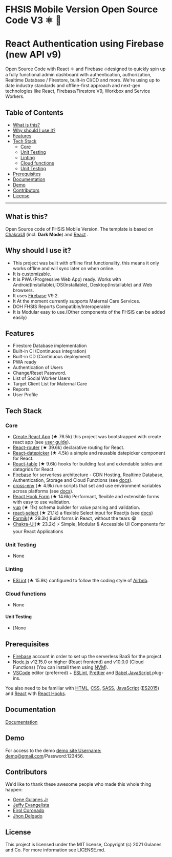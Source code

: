 # FHSIS Mobile Version Open Source Code V3 ⚛️ 🚀
# React Authentication using Firebase (new API v9)

Open Source Code with React ⚛️ and Firebase 🔥designed to quickly spin up a fully functional admin dashboard with authentication, authorization, Realtime Database / Firestore, built-in CI/CD and more. We're using up to date industry standards and offline-first approach and next-gen technologies like React, Firebase/Firestore V9, Workbox and Service Workers.



## Table of Contents

<!-- To update this table of contents, ensure you have run `npm install` then `npm run doctoc` -->
<!-- START doctoc generated TOC please keep comment here to allow auto update -->
<!-- DON'T EDIT THIS SECTION, INSTEAD RE-RUN doctoc TO UPDATE -->

- [What is this?](#what-is-this)
- [Why should I use it?](#why-should-i-use-it)
- [Features](#features)
- [Tech Stack](#tech-stack)
    - [Core](#core)
    - [Unit Testing](#unit-testing)
    - [Linting](#linting)
    - [Cloud functions](#cloud-functions)
    - [Unit Testing](#unit-testing-1)
- [Prerequisites](#prerequisites)
- [Documentation](#documentation)
- [Demo](#demo)
- [Contributors](#contributors)
- [License](#license)

<!-- END doctoc generated TOC please keep comment here to allow auto update -->

---


## What is this?

Open Source code of FHSIS Mobile Version. The template is based on [ChakraUI](https://chakra-ui.com/) (incl. **Dark Mode**) and [React](https://reactjs.org/) .

## Why should I use it?

- This project was built with offline first functionality, this means it only works offline and will sync later on when online.
- It is customizable.
- It is PWA (Progressive Web App) ready. Works with Android(Installable),IOS(Installable), Desktop(Installable) and Web browsers.
- It uses [Firebase](https://firebase.google.com/docs/build) V9.2.
- It At the moment currently supports Maternal Care Services.
- DOH FHSIS Reports Compatible/Interoperable
- It is Modular easy to use.(Other components of the FHSIS can be added easily)

## Features


- Firestore Database implementation
- Built-in CI (Continuous integration)
- Built-in CD (Continuous deployment)
- PWA ready 
- Authentication of Users
- Change/Reset Password.
- List of Social Worker Users
- Target Client List for Maternal Care
- Reports
- User Profile



## Tech Stack

### Core

- [Create React App](https://github.com/facebook/create-react-app) (★ 76.5k) this project was bootstrapped with create react app (see [user guide](https://create-react-app.dev/docs/getting-started)).
- [React-router](https://github.com/ReactTraining/react-router) (★ 39.6k) declarative routing for React.
- [React-datepicker](https://github.com/Hacker0x01/react-datepicker) (★ 4.5k) a simple and reusable datepicker component for React.
- [React-table](https://github.com/tannerlinsley/react-table) (★ 9.6k) hooks for building fast and extendable tables and datagrids for React.
- [Firebase](https://firebase.google.com/) for serverless architecture - CDN Hosting, Realtime Database, Authentication, Storage and Cloud Functions (see [docs](https://firebase.google.com/docs/web)).
- [cross-env](https://github.com/kentcdodds/cross-env) (★ 4.9k) run scripts that set and use environment variables across platforms (see [docs](https://www.npmjs.com/package/cross-env)).
- [React Hook Form](https://github.com/react-hook-form/react-hook-form) (★ 14.6k) Performant, flexible and extensible forms with easy to use validation.
- [yup](https://github.com/jquense/yup) (★ 11k) schema builder for value parsing and validation.
- [react-select](https://react-select.com/home) (★ 21.1k) a flexible Select input for Reactjs (see [docs](https://react-select.com/home))
- [Formik](https://github.com/jaredpalmer/formik)(★ 29.3k) Build forms in React, without the tears 😭
- [Chakra-Ui](https://github.com/chakra-ui/chakra-ui)(★ 23.2k) ⚡️ Simple, Modular & Accessible UI Components for your React Applications 

### Unit Testing

- None


### Linting

- [ESLint](https://eslint.org/) (★ 15.9k) configured to follow the coding style of [Airbnb](https://github.com/airbnb/javascript).


### Cloud functions

- None


#### Unit Testing

- [None


## Prerequisites

- [Firebase](https://firebase.google.com/) account in order to set up the serverless BaaS for the project.
- [Node.js](https://nodejs.org/) v12.15.0 or higher (React frontend) and v10.0.0 (Cloud Functions) (You can install them using [NVM](https://github.com/nvm-sh/nvm)).
- [VSCode](https://code.visualstudio.com/) editor (preferred) + [ESLint](https://marketplace.visualstudio.com/items?itemName=dbaeumer.vscode-eslint), [Prettier](https://marketplace.visualstudio.com/items?itemName=esbenp.prettier-vscode) and [Babel JavaScript ](https://marketplace.visualstudio.com/items?itemName=mgmcdermott.vscode-language-babel) plug-ins.

You also need to be familiar with [HTML](https://developer.mozilla.org/en-US/docs/Web/HTML), [CSS](https://developer.mozilla.org/en-US/docs/Web/CSS), [SASS](https://sass-lang.com/), [JavaScript](https://developer.mozilla.org/en-US/docs/Web/JavaScript) ([ES2015](http://babeljs.io/learn-es2015/)) and [React](https://reactjs.org/) with [React Hooks](https://reactjs.org/docs/hooks-intro.html).

## Documentation

<a href="https://docs.google.com/document/d/1WESpZTy09uLhex4lWGMil11PyNceZQtRNZD2sZQtQ14/edit?usp=sharing">Documentation</a>
## Demo

For  access to the demo <a href="https://capstone-chakraui.vercel.app/">demo site Username: demo@gmail.com/Password:123456</a>.

## Contributors

We'd like to thank these awesome people who made this whole thing happen:

<ul>
 <li><a href="https://github.com/GeneGulanesJr">Gene Gulanes Jr</a></li>
    <li><a href="https://github.com/jeffigy">Jeffy Evangelista</a></li>
    <li><a href="https://github.com/eiroljan">Eirol Coronado</a></li>
    <li><a href="https://github.com/delgadoit111">Jhon Delgado</a></li>
</ul>

## License

This project is licensed under the MIT license, Copyright (c) 2021 Gulanes and Co. For more information see LICENSE.md.

